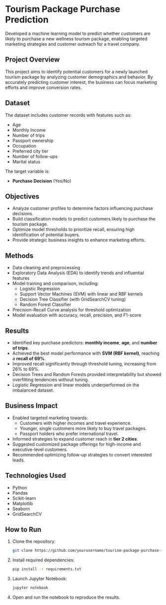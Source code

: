 # Tourism Package Purchase Prediction

Developed a machine learning model to predict whether customers are likely to purchase a new wellness tourism package, enabling targeted marketing strategies and customer outreach for a travel company.

## Project Overview

This project aims to identify potential customers for a newly launched tourism package by analyzing customer demographics and behavior. By accurately predicting customer interest, the business can focus marketing efforts and improve conversion rates.

## Dataset

The dataset includes customer records with features such as:
- Age
- Monthly Income
- Number of trips
- Passport ownership
- Occupation
- Preferred city tier
- Number of follow-ups
- Marital status

The target variable is:
- **Purchase Decision** (Yes/No)

## Objectives

- Analyze customer profiles to determine factors influencing purchase decisions.
- Build classification models to predict customers likely to purchase the tourism package.
- Optimize model thresholds to prioritize recall, ensuring high identification of potential buyers.
- Provide strategic business insights to enhance marketing efforts.

## Methods

- Data cleaning and preprocessing
- Exploratory Data Analysis (EDA) to identify trends and influential features
- Model training and comparison, including:
  - Logistic Regression
  - Support Vector Machines (SVM) with linear and RBF kernels
  - Decision Tree Classifier (with GridSearchCV tuning)
  - Random Forest Classifier
- Precision-Recall Curve analysis for threshold optimization
- Model evaluation with accuracy, recall, precision, and F1-score

## Results

- Identified key purchase predictors: **monthly income**, **age**, and **number of trips**.
- Achieved the best model performance with **SVM (RBF kernel)**, reaching a **recall of 69%**.
- Improved recall significantly through threshold tuning, increasing from 26% to 69%.
- Decision Trees and Random Forests provided interpretability but showed overfitting tendencies without tuning.
- Logistic Regression and linear models underperformed on the imbalanced dataset.

## Business Impact

- Enabled targeted marketing towards:
  - Customers with higher incomes and travel experience.
  - Younger, single customers more likely to buy travel packages.
  - Passport holders who prefer international travel.
- Informed strategies to expand customer reach in **tier 2 cities**.
- Suggested customized package offerings for high-income and executive-level customers.
- Recommended optimizing follow-up strategies to convert interested leads.

## Technologies Used

- Python
- Pandas
- Scikit-learn
- Matplotlib
- Seaborn
- GridSearchCV

## How to Run

1. Clone the repository:
    ```bash
    git clone https://github.com/yourusername/tourism-package-purchase-prediction.git
    ```

2. Install required dependencies:
    ```bash
    pip install -r requirements.txt
    ```

3. Launch Jupyter Notebook:
    ```bash
    jupyter notebook
    ```

4. Open and run the notebook to reproduce the results.

